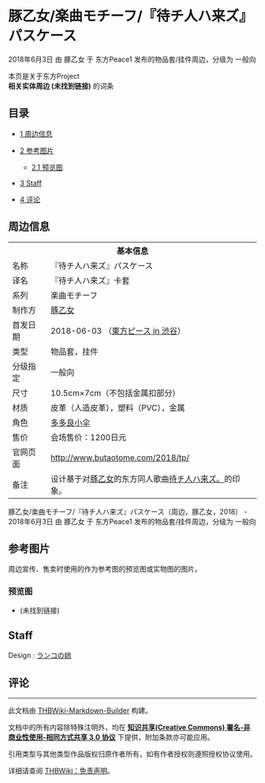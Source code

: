 # 豚乙女/楽曲モチーフ/『待チ人ハ来ズ』パスケース

<!-- source html: G:\repos\THBWiki-Markdown-Builder\THBWikiMarkdown\Temp\main\b\bd\ns0%3A%E8%B1%9A%E4%B9%99%E5%A5%B3%2F%E6%A5%BD%E6%9B%B2%E3%83%A2%E3%83%81%E3%83%BC%E3%83%95%2F%E3%80%8E%E5%BE%85%E3%83%81%E4%BA%BA%E3%83%8F%E6%9D%A5%E3%82%BA%E3%80%8F%E3%83%91%E3%82%B9%E3%82%B1%E3%83%BC%E3%82%B9.html -->

2018年6月3日 由 豚乙女 于 东方Peace1 发布的物品套/挂件周边，分级为 一般向

本页是关于东方Project  
 **相关实体周边 (未找到链接)** 的词条

## 目录

- [1 周边信息](#周边信息)
- [2 参考图片](#参考图片)

  - [2.1 预览图](#预览图)



- [3 Staff](#Staff)
- [4 评论](#评论)





## 周边信息

<table><tbody><tr><th colspan="2">基本信息</th></tr><tr><td class="label">名称</td><td> 『待チ人ハ来ズ』パスケース </td></tr><tr><td class="label">译名</td><td> 『待チ人ハ来ズ』卡套 </td></tr><tr><td class="label">系列</td><td> 楽曲モチーフ </td></tr><tr><td class="label">制作方</td><td><a href="./豚乙女.md" title="豚乙女">豚乙女</a></td></tr><tr><td class="label">首发日期</td><td>2018-06-03&#160;（<a href="/展会作品列表?e=%E4%B8%9C%E6%96%B9Peace%231">東方ピース in 渋谷</a>）</td></tr><tr><td class="label">类型</td><td>物品套，挂件</td></tr><tr><td class="label">分级指定</td><td>一般向</td></tr><tr><td class="label">尺寸</td><td>10.5cm×7cm（不包括金属扣部分）</td></tr><tr><td class="label">材质</td><td>皮革（人造皮革），塑料（PVC），金属</td></tr><tr><td class="label">角色</td><td><a href="./多多良小伞.md" title="多多良小伞">多多良小伞</a></td></tr><tr><td class="label">售价</td><td>会场售价：1200日元</td></tr>
<tr><td class="label">官网页面</td><td><a rel="nofollow" class="external free" href="http://www.butaotome.com/2018/tp/">http://www.butaotome.com/2018/tp/</a></td></tr><tr><td class="label">备注</td><td>设计基于对<a href="./豚乙女.md" title="豚乙女">豚乙女</a>的东方同人歌曲<a href="./歌词-待チ人ハ来ズ。.md" title="歌词:待チ人ハ来ズ。">待チ人ハ来ズ。</a>的印象。</td></tr></tbody></table>

豚乙女/楽曲モチーフ/『待チ人ハ来ズ』パスケース（周边，豚乙女，2018） - 2018年6月3日 由 豚乙女 于 东方Peace1 发布的物品套/挂件周边，分级为 一般向

## 参考图片
  
周边宣传、售卖时使用的作为参考图的预览图或实物图的图片。
  


### 预览图
-  (未找到链接)


## Staff
Design
: [ランコの姉](./ランコの姉.md)


## 评论




---

此文档由 [THBWiki-Markdown-Builder](https://github.com/Delsin-Yu/THBWiki-Markdown-Builder) 构建。

文档中的所有内容除特殊注明外，均在 [**知识共享(Creative Commons) 署名-非商业性使用-相同方式共享 3.0 协议**](https://creativecommons.org/licenses/by-sa/3.0/deed.zh-hans) 下提供，附加条款亦可能应用。

引用类型与其他类型作品版权归原作者所有，如有作者授权则遵照授权协议使用。

详细请查阅 [THBWiki：免责声明](https://thbwiki.cc/THBWiki:%E5%85%8D%E8%B4%A3%E5%A3%B0%E6%98%8E)。

